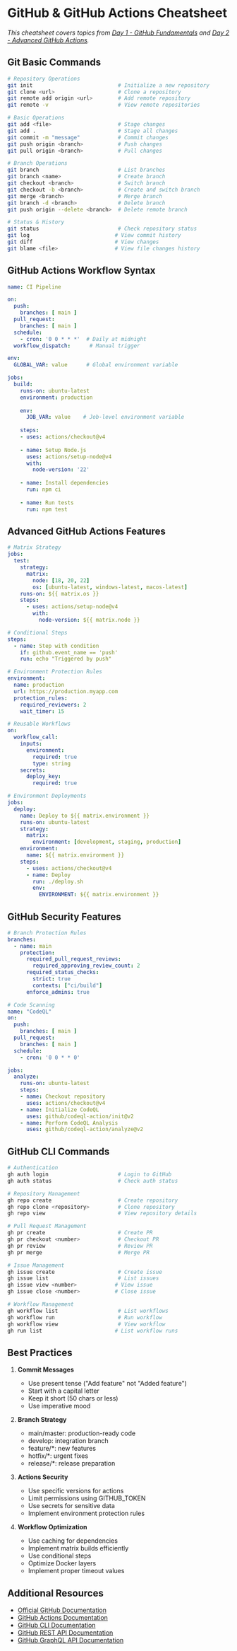 # GitHub & GitHub Actions Cheatsheet

*This cheatsheet covers topics from [Day 1 - GitHub Fundamentals](../days/day-01/README.md) and [Day 2 - Advanced GitHub Actions](../days/day-02/README.md).*

## Git Basic Commands
```bash
# Repository Operations
git init                           # Initialize a new repository
git clone <url>                    # Clone a repository
git remote add origin <url>        # Add remote repository
git remote -v                      # View remote repositories

# Basic Operations
git add <file>                     # Stage changes
git add .                          # Stage all changes
git commit -m "message"            # Commit changes
git push origin <branch>           # Push changes
git pull origin <branch>           # Pull changes

# Branch Operations
git branch                         # List branches
git branch <name>                  # Create branch
git checkout <branch>              # Switch branch
git checkout -b <branch>           # Create and switch branch
git merge <branch>                 # Merge branch
git branch -d <branch>             # Delete branch
git push origin --delete <branch>  # Delete remote branch

# Status & History
git status                         # Check repository status
git log                           # View commit history
git diff                          # View changes
git blame <file>                  # View file changes history
```

## GitHub Actions Workflow Syntax
```yaml
name: CI Pipeline

on:
  push:
    branches: [ main ]
  pull_request:
    branches: [ main ]
  schedule:
    - cron: '0 0 * * *'  # Daily at midnight
  workflow_dispatch:      # Manual trigger

env:
  GLOBAL_VAR: value      # Global environment variable

jobs:
  build:
    runs-on: ubuntu-latest
    environment: production
    
    env:
      JOB_VAR: value    # Job-level environment variable
    
    steps:
    - uses: actions/checkout@v4
    
    - name: Setup Node.js
      uses: actions/setup-node@v4
      with:
        node-version: '22'
        
    - name: Install dependencies
      run: npm ci
      
    - name: Run tests
      run: npm test
```

## Advanced GitHub Actions Features
```yaml
# Matrix Strategy
jobs:
  test:
    strategy:
      matrix:
        node: [18, 20, 22]
        os: [ubuntu-latest, windows-latest, macos-latest]
    runs-on: ${{ matrix.os }}
    steps:
      - uses: actions/setup-node@v4
        with:
          node-version: ${{ matrix.node }}

# Conditional Steps
steps:
  - name: Step with condition
    if: github.event_name == 'push'
    run: echo "Triggered by push"

# Environment Protection Rules
environment:
  name: production
  url: https://production.myapp.com
  protection_rules:
    required_reviewers: 2
    wait_timer: 15

# Reusable Workflows
on:
  workflow_call:
    inputs:
      environment:
        required: true
        type: string
    secrets:
      deploy_key:
        required: true

# Environment Deployments
jobs:
  deploy:
    name: Deploy to ${{ matrix.environment }}
    runs-on: ubuntu-latest
    strategy:
      matrix:
        environment: [development, staging, production]
    environment:
      name: ${{ matrix.environment }}
    steps:
      - uses: actions/checkout@v4
      - name: Deploy
        run: ./deploy.sh
        env:
          ENVIRONMENT: ${{ matrix.environment }}
```

## GitHub Security Features
```yaml
# Branch Protection Rules
branches:
  - name: main
    protection:
      required_pull_request_reviews:
        required_approving_review_count: 2
      required_status_checks:
        strict: true
        contexts: ["ci/build"]
      enforce_admins: true

# Code Scanning
name: "CodeQL"
on:
  push:
    branches: [ main ]
  pull_request:
    branches: [ main ]
  schedule:
    - cron: '0 0 * * 0'

jobs:
  analyze:
    runs-on: ubuntu-latest
    steps:
    - name: Checkout repository
      uses: actions/checkout@v4
    - name: Initialize CodeQL
      uses: github/codeql-action/init@v2
    - name: Perform CodeQL Analysis
      uses: github/codeql-action/analyze@v2
```

## GitHub CLI Commands
```bash
# Authentication
gh auth login                      # Login to GitHub
gh auth status                     # Check auth status

# Repository Management
gh repo create                     # Create repository
gh repo clone <repository>         # Clone repository
gh repo view                       # View repository details

# Pull Request Management
gh pr create                       # Create PR
gh pr checkout <number>            # Checkout PR
gh pr review                       # Review PR
gh pr merge                        # Merge PR

# Issue Management
gh issue create                    # Create issue
gh issue list                      # List issues
gh issue view <number>            # View issue
gh issue close <number>           # Close issue

# Workflow Management
gh workflow list                   # List workflows
gh workflow run                    # Run workflow
gh workflow view                   # View workflow
gh run list                       # List workflow runs
```

## Best Practices
1. **Commit Messages**
   - Use present tense ("Add feature" not "Added feature")
   - Start with a capital letter
   - Keep it short (50 chars or less)
   - Use imperative mood

2. **Branch Strategy**
   - main/master: production-ready code
   - develop: integration branch
   - feature/*: new features
   - hotfix/*: urgent fixes
   - release/*: release preparation

3. **Actions Security**
   - Use specific versions for actions
   - Limit permissions using GITHUB_TOKEN
   - Use secrets for sensitive data
   - Implement environment protection rules

4. **Workflow Optimization**
   - Use caching for dependencies
   - Implement matrix builds efficiently
   - Use conditional steps
   - Optimize Docker layers
   - Implement proper timeout values

## Additional Resources

- [Official GitHub Documentation](https://docs.github.com/en)
- [GitHub Actions Documentation](https://docs.github.com/en/actions)
- [GitHub CLI Documentation](https://cli.github.com/manual/)
- [GitHub REST API Documentation](https://docs.github.com/en/rest)
- [GitHub GraphQL API Documentation](https://docs.github.com/en/graphql)
